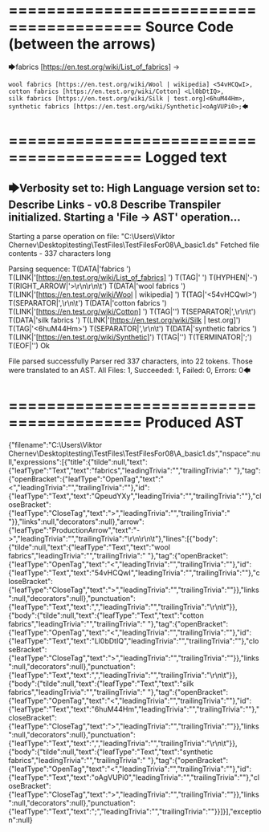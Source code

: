 ========================================
Source Code (between the arrows)
========================================

🡆fabrics [https://en.test.org/wiki/List_of_fabrics] <QpeudYXy> ->

	wool fabrics [https://en.test.org/wiki/Wool | wikipedia] <54vHCQwI>,
	cotton fabrics [https://en.test.org/wiki/Cotton] <Ll0bDtIQ>,
	silk fabrics [https://en.test.org/wiki/Silk | test.org]<6huM44Hm>,
	synthetic fabrics [https://en.test.org/wiki/Synthetic]<oAgVUPi0>;🡄

========================================
Logged text
========================================

🡆Verbosity set to: High
Language version set to: Describe Links - v0.8
Describe Transpiler initialized.
Starting a 'File -> AST' operation...
------------------------
Starting a parse operation on file: "C:\Users\Viktor Chernev\Desktop\testing\TestFiles\TestFilesFor08\A_basic1.ds"
Fetched file contents - 337 characters long

Parsing sequence: T(DATA|'fabrics ') T(LINK|'[https://en.test.org/wiki/List_of_fabrics] ') T(TAG|'<QpeudYXy> ') T(HYPHEN|'-') T(RIGHT_ARROW|'>\r\n\r\n\t') T(DATA|'wool fabrics ') T(LINK|'[https://en.test.org/wiki/Wool | wikipedia] ') T(TAG|'<54vHCQwI>') T(SEPARATOR|',\r\n\t') T(DATA|'cotton fabrics ') T(LINK|'[https://en.test.org/wiki/Cotton] ') T(TAG|'<Ll0bDtIQ>') T(SEPARATOR|',\r\n\t') T(DATA|'silk fabrics ') T(LINK|'[https://en.test.org/wiki/Silk | test.org]') T(TAG|'<6huM44Hm>') T(SEPARATOR|',\r\n\t') T(DATA|'synthetic fabrics ') T(LINK|'[https://en.test.org/wiki/Synthetic]') T(TAG|'<oAgVUPi0>') T(TERMINATOR|';') T(EOF|'<EOF>') Ok

File parsed successfully
Parser red 337 characters, into 22 tokens.
Those were translated to an AST.
All Files: 1, Succeeded: 1, Failed: 0, Errors: 0🡄

========================================
Produced AST
========================================

{"filename":"C:\\Users\\Viktor Chernev\\Desktop\\testing\\TestFiles\\TestFilesFor08\\A_basic1.ds","nspace":null,"expressions":[{"title":{"tilde":null,"text":{"leafType":"Text","text":"fabrics","leadingTrivia":"","trailingTrivia":" "},"tag":{"openBracket":{"leafType":"OpenTag","text":"<","leadingTrivia":"","trailingTrivia":""},"id":{"leafType":"Text","text":"QpeudYXy","leadingTrivia":"","trailingTrivia":""},"closeBracket":{"leafType":"CloseTag","text":">","leadingTrivia":"","trailingTrivia":" "}},"links":null,"decorators":null},"arrow":{"leafType":"ProductionArrow","text":"->","leadingTrivia":"","trailingTrivia":"\r\n\r\n\t"},"lines":[{"body":{"tilde":null,"text":{"leafType":"Text","text":"wool fabrics","leadingTrivia":"","trailingTrivia":" "},"tag":{"openBracket":{"leafType":"OpenTag","text":"<","leadingTrivia":"","trailingTrivia":""},"id":{"leafType":"Text","text":"54vHCQwI","leadingTrivia":"","trailingTrivia":""},"closeBracket":{"leafType":"CloseTag","text":">","leadingTrivia":"","trailingTrivia":""}},"links":null,"decorators":null},"punctuation":{"leafType":"Text","text":",","leadingTrivia":"","trailingTrivia":"\r\n\t"}},{"body":{"tilde":null,"text":{"leafType":"Text","text":"cotton fabrics","leadingTrivia":"","trailingTrivia":" "},"tag":{"openBracket":{"leafType":"OpenTag","text":"<","leadingTrivia":"","trailingTrivia":""},"id":{"leafType":"Text","text":"Ll0bDtIQ","leadingTrivia":"","trailingTrivia":""},"closeBracket":{"leafType":"CloseTag","text":">","leadingTrivia":"","trailingTrivia":""}},"links":null,"decorators":null},"punctuation":{"leafType":"Text","text":",","leadingTrivia":"","trailingTrivia":"\r\n\t"}},{"body":{"tilde":null,"text":{"leafType":"Text","text":"silk fabrics","leadingTrivia":"","trailingTrivia":" "},"tag":{"openBracket":{"leafType":"OpenTag","text":"<","leadingTrivia":"","trailingTrivia":""},"id":{"leafType":"Text","text":"6huM44Hm","leadingTrivia":"","trailingTrivia":""},"closeBracket":{"leafType":"CloseTag","text":">","leadingTrivia":"","trailingTrivia":""}},"links":null,"decorators":null},"punctuation":{"leafType":"Text","text":",","leadingTrivia":"","trailingTrivia":"\r\n\t"}},{"body":{"tilde":null,"text":{"leafType":"Text","text":"synthetic fabrics","leadingTrivia":"","trailingTrivia":" "},"tag":{"openBracket":{"leafType":"OpenTag","text":"<","leadingTrivia":"","trailingTrivia":""},"id":{"leafType":"Text","text":"oAgVUPi0","leadingTrivia":"","trailingTrivia":""},"closeBracket":{"leafType":"CloseTag","text":">","leadingTrivia":"","trailingTrivia":""}},"links":null,"decorators":null},"punctuation":{"leafType":"Text","text":";","leadingTrivia":"","trailingTrivia":""}}]}],"exception":null}